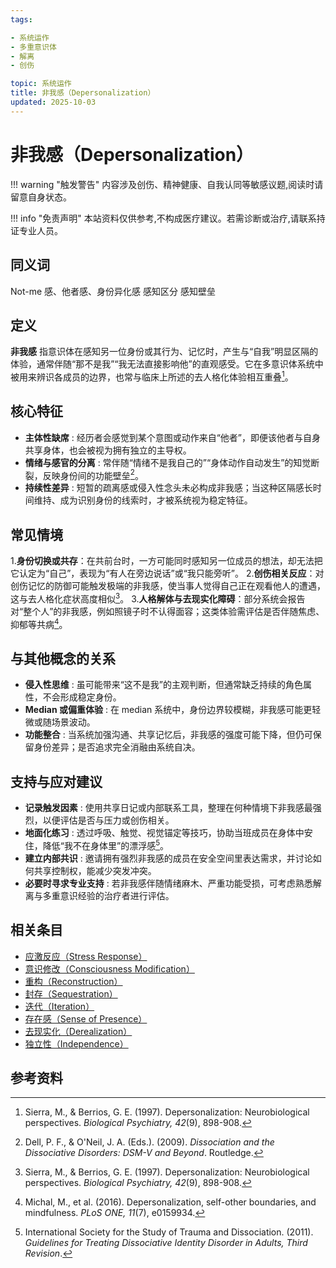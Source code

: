 ```yaml
---
tags:

- 系统运作
- 多重意识体
- 解离
- 创伤

topic: 系统运作
title: 非我感（Depersonalization）
updated: 2025-10-03
---
```


# 非我感（Depersonalization）

!!! warning "触发警告"
    内容涉及创伤、精神健康、自我认同等敏感议题,阅读时请留意自身状态。

!!! info "免责声明"
    本站资料仅供参考,不构成医疗建议。若需诊断或治疗,请联系持证专业人员。

## 同义词

Not-me 感、他者感、身份异化感 感知区分 感知壁垒

## 定义

**非我感** 指意识体在感知另一位身份或其行为、记忆时，产生与“自我”明显区隔的体验，通常伴随“那不是我”“我无法直接影响他”的直观感受。它在多意识体系统中被用来辨识各成员的边界，也常与临床上所述的去人格化体验相互重叠[^非我感-1]。

## 核心特征

- **主体性缺席** : 经历者会感觉到某个意图或动作来自“他者”，即便该他者与自身共享身体，也会被视为拥有独立的主导权。
- **情绪与感官的分离** : 常伴随“情绪不是我自己的”“身体动作自动发生”的知觉断裂，反映身份间的功能壁垒[^非我感-2]。
- **持续性差异** : 短暂的疏离感或侵入性念头未必构成非我感；当这种区隔感长时间维持、成为识别身份的线索时，才被系统视为稳定特征。

## 常见情境

1.**身份切换或共存**：在共前台时，一方可能同时感知另一位成员的想法，却无法把它认定为“自己”，表现为“有人在旁边说话”或“我只能旁听”。
2.**创伤相关反应**：对创伤记忆的防御可能触发极端的非我感，使当事人觉得自己正在观看他人的遭遇，这与去人格化症状高度相似[^非我感-1]。
3.**人格解体与去现实化障碍**：部分系统会报告对“整个人”的非我感，例如照镜子时不认得面容；这类体验需评估是否伴随焦虑、抑郁等共病[^非我感-3]。

## 与其他概念的关系

- **侵入性思维** : 虽可能带来“这不是我”的主观判断，但通常缺乏持续的角色属性，不会形成稳定身份。
- **Median 或偏重体验** : 在 median 系统中，身份边界较模糊，非我感可能更轻微或随场景波动。
- **功能整合** : 当系统加强沟通、共享记忆后，非我感的强度可能下降，但仍可保留身份差异；是否追求完全消融由系统自决。

## 支持与应对建议

- **记录触发因素** : 使用共享日记或内部联系工具，整理在何种情境下非我感最强烈，以便评估是否与压力或创伤相关。
- **地面化练习** : 透过呼吸、触觉、视觉锚定等技巧，协助当班成员在身体中安住，降低“我不在身体里”的漂浮感[^非我感-4]。
- **建立内部共识** : 邀请拥有强烈非我感的成员在安全空间里表达需求，并讨论如何共享控制权，能减少突发冲突。
- **必要时寻求专业支持** : 若非我感伴随情绪麻木、严重功能受损，可考虑熟悉解离与多重意识经验的治疗者进行评估。

## 相关条目

- [应激反应（Stress Response）](Stress-Response.md)
- [意识修改（Consciousness Modification）](Consciousness-Modification.md)
- [重构（Reconstruction）](Reconstruction.md)
- [封存（Sequestration）](Sequestration.md)
- [迭代（Iteration）](Iteration.md)
- [存在感（Sense of Presence）](Sense-Of-Presence.md)
- [去现实化（Derealization）](Derealization.md)
- [独立性（Independence）](Independence.md)

## 参考资料

[^非我感-1]: Sierra, M., & Berrios, G. E. (1997). Depersonalization: Neurobiological perspectives. *Biological Psychiatry, 42*(9), 898-908.
[^非我感-2]: Dell, P. F., & O'Neil, J. A. (Eds.). (2009). *Dissociation and the Dissociative Disorders: DSM-V and Beyond*. Routledge.
[^非我感-3]: Michal, M., et al. (2016). Depersonalization, self-other boundaries, and mindfulness. *PLoS ONE, 11*(7), e0159934.
[^非我感-4]: International Society for the Study of Trauma and Dissociation. (2011). *Guidelines for Treating Dissociative Identity Disorder in Adults, Third Revision*.

